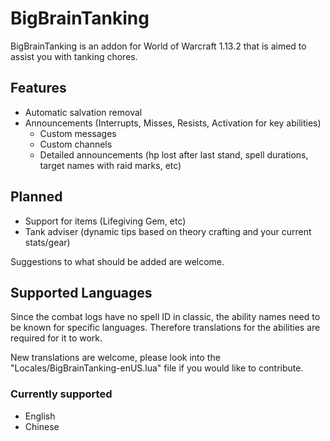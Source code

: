 # BigBrainTanking
BigBrainTanking is an addon for World of Warcraft 1.13.2 that is aimed to assist you with tanking chores.

## Features
* Automatic salvation removal
* Announcements (Interrupts, Misses, Resists, Activation for key abilities)
  * Custom messages
  * Custom channels
  * Detailed announcements (hp lost after last stand, spell durations, target names with raid marks, etc)

## Planned
* Support for items (Lifegiving Gem, etc)
* Tank adviser (dynamic tips based on theory crafting and your current stats/gear)

Suggestions to what should be added are welcome.

## Supported Languages
Since the combat logs have no spell ID in classic, the ability names need to be known for specific languages. Therefore translations for the abilities are required for it to work.

New translations are welcome, please look into the "Locales/BigBrainTanking-enUS.lua" file if you would like to contribute.

### Currently supported
* English
* Chinese
